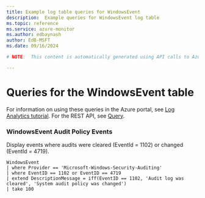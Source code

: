 ```yaml
---
title: Example log table queries for WindowsEvent
description:  Example queries for WindowsEvent log table
ms.topic: reference
ms.service: azure-monitor
ms.author: edbaynash
author: EdB-MSFT
ms.date: 09/16/2024

# NOTE:  This content is automatically generated using API calls to Azure. Any edits made on these files will be overwritten in the next run of the script. 

---
```


# Queries for the WindowsEvent table

For information on using these queries in the Azure portal, see [Log Analytics tutorial](/azure/azure-monitor/logs/log-analytics-tutorial). For the REST API, see [Query](/rest/api/loganalytics/query).


### WindowsEvent Audit Policy Events  


Display events where audits were cleared (EventId = 1102) or changed (EventId = 4719).  

```query
WindowsEvent
| where Provider == 'Microsoft-Windows-Security-Auditing' 
| where EventID == 1102 or EventID == 4719
| extend DescriptionMessage = iff(EventID == 1102, 'Audit log was cleared', 'System audit policy was changed')
| take 100
```

